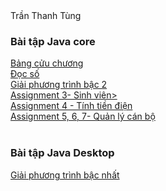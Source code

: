 <!DOCTYPE html>
<html>
<head> Trần Thanh Tùng
</head>
<body>
	<br>
	<h3>Bài tập Java core</h3>
<a href="https://github.com/FASTTRACKSE/FFSE1702A.JavaCore/blob/master/FFSE1702042/ASM%201/src/BCC/Bangcuuchuong.java"> Bảng cửu chương </a><br />
<a href="https://github.com/FASTTRACKSE/FFSE1702A.JavaCore/blob/master/FFSE1702042/ASM2/src/tung/Docso.java"> Đọc số</a><br>
<a href="https://github.com/FASTTRACKSE/FFSE1702A.JavaCore/blob/master/FFSE1702042/Tung/src/tung/com/PTBH.java">Giải phương trình bậc 2</a><br>
<a href="https://github.com/FASTTRACKSE/FFSE1702A.JavaCore/blob/master/FFSE1702042/ASM%203/src/sinhVien/SinhVien.java"> Assignment 3- Sinh viên></a><br>
<a href="https://github.com/FASTTRACKSE/FFSE1702A.JavaCore/tree/master/FFSE1702042/ASM%204/src/tiendien"> Assignment 4 - Tính tiền điện</a><br>
<a href="https://github.com/FASTTRACKSE/FFSE1702A.JavaCore/tree/master/FFSE1702042/ASM5/src/canBo"> Assignment 5, 6, 7- Quản lý cán bộ</a><br><br>
<h3>Bài tập Java Desktop</h3>
<a href="https://github.com/FASTTRACKSE/FFSE1702A.JavaCore/blob/master/FFSE1702042/Java%20Swing/src/GPT/PTBN.java">Giải phương trình bậc nhất</a><br>
</body>
</html>


